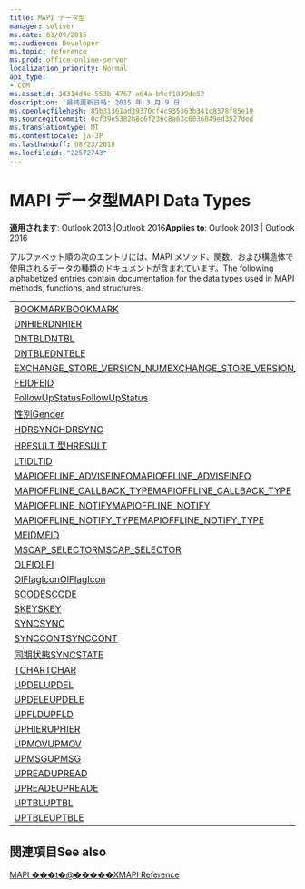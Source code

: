 ```yaml
---
title: MAPI データ型
manager: soliver
ms.date: 03/09/2015
ms.audience: Developer
ms.topic: reference
ms.prod: office-online-server
localization_priority: Normal
api_type:
- COM
ms.assetid: 3d314d4e-553b-4767-a64a-b9cf1839de52
description: '最終更新日時: 2015 年 3 月 9 日'
ms.openlocfilehash: 85b31361ad39370cf4c935363b341c8378f85e19
ms.sourcegitcommit: 0cf39e5382b8c6f236c8a63c6036849ed3527ded
ms.translationtype: MT
ms.contentlocale: ja-JP
ms.lasthandoff: 08/23/2018
ms.locfileid: "22572743"
---
```

# <a name="mapi-data-types"></a><span data-ttu-id="b1f45-103">MAPI データ型</span><span class="sxs-lookup"><span data-stu-id="b1f45-103">MAPI Data Types</span></span>

  
  
<span data-ttu-id="b1f45-104">**適用されます**: Outlook 2013 |Outlook 2016</span><span class="sxs-lookup"><span data-stu-id="b1f45-104">**Applies to**: Outlook 2013 | Outlook 2016</span></span> 
  
<span data-ttu-id="b1f45-105">アルファベット順の次のエントリには、MAPI メソッド、関数、および構造体で使用されるデータの種類のドキュメントが含まれています。</span><span class="sxs-lookup"><span data-stu-id="b1f45-105">The following alphabetized entries contain documentation for the data types used in MAPI methods, functions, and structures.</span></span> 
  
||
|:-----|
|[<span data-ttu-id="b1f45-106">BOOKMARK</span><span class="sxs-lookup"><span data-stu-id="b1f45-106">BOOKMARK</span></span>](bookmark.md) <br/> |
|[<span data-ttu-id="b1f45-107">DNHIER</span><span class="sxs-lookup"><span data-stu-id="b1f45-107">DNHIER</span></span>](dnhier.md) <br/> |
|[<span data-ttu-id="b1f45-108">DNTBL</span><span class="sxs-lookup"><span data-stu-id="b1f45-108">DNTBL</span></span>](dntbl.md) <br/> |
|[<span data-ttu-id="b1f45-109">DNTBLE</span><span class="sxs-lookup"><span data-stu-id="b1f45-109">DNTBLE</span></span>](dntble.md) <br/> |
|[<span data-ttu-id="b1f45-110">EXCHANGE_STORE_VERSION_NUM</span><span class="sxs-lookup"><span data-stu-id="b1f45-110">EXCHANGE_STORE_VERSION_NUM</span></span>](exchange_store_version_num.md) <br/> |
|[<span data-ttu-id="b1f45-111">FEID</span><span class="sxs-lookup"><span data-stu-id="b1f45-111">FEID</span></span>](feid.md) <br/> |
|[<span data-ttu-id="b1f45-112">FollowUpStatus</span><span class="sxs-lookup"><span data-stu-id="b1f45-112">FollowUpStatus</span></span>](followupstatus.md) <br/> |
|[<span data-ttu-id="b1f45-113">性別</span><span class="sxs-lookup"><span data-stu-id="b1f45-113">Gender</span></span>](gender.md) <br/> |
|[<span data-ttu-id="b1f45-114">HDRSYNC</span><span class="sxs-lookup"><span data-stu-id="b1f45-114">HDRSYNC</span></span>](hdrsync.md) <br/> |
|[<span data-ttu-id="b1f45-115">HRESULT 型</span><span class="sxs-lookup"><span data-stu-id="b1f45-115">HRESULT</span></span>](hresult.md) <br/> |
|[<span data-ttu-id="b1f45-116">LTID</span><span class="sxs-lookup"><span data-stu-id="b1f45-116">LTID</span></span>](ltid.md) <br/> |
|[<span data-ttu-id="b1f45-117">MAPIOFFLINE_ADVISEINFO</span><span class="sxs-lookup"><span data-stu-id="b1f45-117">MAPIOFFLINE_ADVISEINFO</span></span>](mapioffline_adviseinfo.md) <br/> |
|[<span data-ttu-id="b1f45-118">MAPIOFFLINE_CALLBACK_TYPE</span><span class="sxs-lookup"><span data-stu-id="b1f45-118">MAPIOFFLINE_CALLBACK_TYPE</span></span>](mapioffline_callback_type.md) <br/> |
|[<span data-ttu-id="b1f45-119">MAPIOFFLINE_NOTIFY</span><span class="sxs-lookup"><span data-stu-id="b1f45-119">MAPIOFFLINE_NOTIFY</span></span>](mapioffline_notify.md) <br/> |
|[<span data-ttu-id="b1f45-120">MAPIOFFLINE_NOTIFY_TYPE</span><span class="sxs-lookup"><span data-stu-id="b1f45-120">MAPIOFFLINE_NOTIFY_TYPE</span></span>](mapioffline_notify_type.md) <br/> |
|[<span data-ttu-id="b1f45-121">MEID</span><span class="sxs-lookup"><span data-stu-id="b1f45-121">MEID</span></span>](meid.md) <br/> |
|[<span data-ttu-id="b1f45-122">MSCAP_SELECTOR</span><span class="sxs-lookup"><span data-stu-id="b1f45-122">MSCAP_SELECTOR</span></span>](mscap_selector.md) <br/> |
|[<span data-ttu-id="b1f45-123">OLFI</span><span class="sxs-lookup"><span data-stu-id="b1f45-123">OLFI</span></span>](olfi.md) <br/> |
|[<span data-ttu-id="b1f45-124">OlFlagIcon</span><span class="sxs-lookup"><span data-stu-id="b1f45-124">OlFlagIcon</span></span>](olflagicon.md) <br/> |
|[<span data-ttu-id="b1f45-125">SCODE</span><span class="sxs-lookup"><span data-stu-id="b1f45-125">SCODE</span></span>](scode.md) <br/> |
|[<span data-ttu-id="b1f45-126">SKEY</span><span class="sxs-lookup"><span data-stu-id="b1f45-126">SKEY</span></span>](skey.md) <br/> |
|[<span data-ttu-id="b1f45-127">SYNC</span><span class="sxs-lookup"><span data-stu-id="b1f45-127">SYNC</span></span>](sync.md) <br/> |
|[<span data-ttu-id="b1f45-128">SYNCCONT</span><span class="sxs-lookup"><span data-stu-id="b1f45-128">SYNCCONT</span></span>](synccont.md) <br/> |
|[<span data-ttu-id="b1f45-129">同期状態</span><span class="sxs-lookup"><span data-stu-id="b1f45-129">SYNCSTATE</span></span>](syncstate.md) <br/> |
|[<span data-ttu-id="b1f45-130">TCHAR</span><span class="sxs-lookup"><span data-stu-id="b1f45-130">TCHAR</span></span>](tchar.md) <br/> |
|[<span data-ttu-id="b1f45-131">UPDEL</span><span class="sxs-lookup"><span data-stu-id="b1f45-131">UPDEL</span></span>](updel.md) <br/> |
|[<span data-ttu-id="b1f45-132">UPDELE</span><span class="sxs-lookup"><span data-stu-id="b1f45-132">UPDELE</span></span>](updele.md) <br/> |
|[<span data-ttu-id="b1f45-133">UPFLD</span><span class="sxs-lookup"><span data-stu-id="b1f45-133">UPFLD</span></span>](upfld.md) <br/> |
|[<span data-ttu-id="b1f45-134">UPHIER</span><span class="sxs-lookup"><span data-stu-id="b1f45-134">UPHIER</span></span>](uphier.md) <br/> |
|[<span data-ttu-id="b1f45-135">UPMOV</span><span class="sxs-lookup"><span data-stu-id="b1f45-135">UPMOV</span></span>](upmov.md) <br/> |
|[<span data-ttu-id="b1f45-136">UPMSG</span><span class="sxs-lookup"><span data-stu-id="b1f45-136">UPMSG</span></span>](upmsg.md) <br/> |
|[<span data-ttu-id="b1f45-137">UPREAD</span><span class="sxs-lookup"><span data-stu-id="b1f45-137">UPREAD</span></span>](upread.md) <br/> |
|[<span data-ttu-id="b1f45-138">UPREADE</span><span class="sxs-lookup"><span data-stu-id="b1f45-138">UPREADE</span></span>](upreade.md) <br/> |
|[<span data-ttu-id="b1f45-139">UPTBL</span><span class="sxs-lookup"><span data-stu-id="b1f45-139">UPTBL</span></span>](uptbl.md) <br/> |
|[<span data-ttu-id="b1f45-140">UPTBLE</span><span class="sxs-lookup"><span data-stu-id="b1f45-140">UPTBLE</span></span>](uptble.md) <br/> |
   
## <a name="see-also"></a><span data-ttu-id="b1f45-141">関連項目</span><span class="sxs-lookup"><span data-stu-id="b1f45-141">See also</span></span>



[<span data-ttu-id="b1f45-142">MAPI ���t�@�����X</span><span class="sxs-lookup"><span data-stu-id="b1f45-142">MAPI Reference</span></span>](mapi-reference.md)

